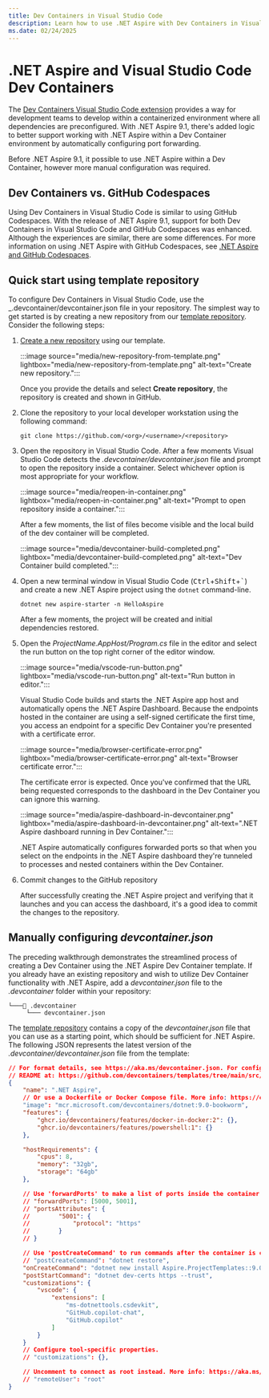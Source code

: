 ```yaml
---
title: Dev Containers in Visual Studio Code
description: Learn how to use .NET Aspire with Dev Containers in Visual Studio Code.
ms.date: 02/24/2025
---
```


# .NET Aspire and Visual Studio Code Dev Containers

The [Dev Containers Visual Studio Code extension](https://marketplace.visualstudio.com/items?itemName=ms-vscode-remote.remote-containers) provides a way for development teams to develop within a containerized environment where all dependencies are preconfigured. With .NET Aspire 9.1, there's added logic to better support working with .NET Aspire within a Dev Container environment by automatically configuring port forwarding.

Before .NET Aspire 9.1, it possible to use .NET Aspire within a Dev Container, however more manual configuration was required.

## Dev Containers vs. GitHub Codespaces

Using Dev Containers in Visual Studio Code is similar to using GitHub Codespaces. With the release of .NET Aspire 9.1, support for both Dev Containers in Visual Studio Code and GitHub Codespaces was enhanced. Although the experiences are similar, there are some differences. For more information on using .NET Aspire with GitHub Codespaces, see [.NET Aspire and GitHub Codespaces](codespaces.md).

## Quick start using template repository

To configure Dev Containers in Visual Studio Code, use the _.devcontainer/devcontainer.json file in your repository. The simplest way to get started is by creating a new repository from our [template repository](https://github.com/dotnet/aspire-devcontainer). Consider the following steps:

1. [Create a new repository](https://github.com/new?template_name=aspire-devcontainer&template_owner=dotnet) using our template.

    :::image source="media/new-repository-from-template.png" lightbox="media/new-repository-from-template.png" alt-text="Create new repository.":::

    Once you provide the details and select **Create repository**, the repository is created and shown in GitHub.

1. Clone the repository to your local developer workstation using the following command:

    ```dotnetcli
    git clone https://github.com/<org>/<username>/<repository>
    ```

1. Open the repository in Visual Studio Code. After a few moments Visual Studio Code detects the _.devcontainer/devcontainer.json_ file and prompt to open the repository inside a container. Select whichever option is most appropriate for your workflow.

    :::image source="media/reopen-in-container.png" lightbox="media/reopen-in-container.png" alt-text="Prompt to open repository inside a container.":::

    After a few moments, the list of files become visible and the local build of the dev container will be completed.

    :::image source="media/devcontainer-build-completed.png" lightbox="media/devcontainer-build-completed.png" alt-text="Dev Container build completed.":::

1. Open a new terminal window in Visual Studio Code (<kbd>Ctrl</kbd>+<kbd>Shift</kbd>+<kbd>\`</kbd>) and create a new .NET Aspire project using the `dotnet` command-line.

    ```dotnetcli
    dotnet new aspire-starter -n HelloAspire
    ```

    After a few moments, the project will be created and initial dependencies restored.

1. Open the _ProjectName.AppHost/Program.cs_ file in the editor and select the run button on the top right corner of the editor window.

    :::image source="media/vscode-run-button.png" lightbox="media/vscode-run-button.png" alt-text="Run button in editor.":::

    Visual Studio Code builds and starts the .NET Aspire app host and automatically opens the .NET Aspire Dashboard. Because the endpoints hosted in the container are using a self-signed certificate the first time, you access an endpoint for a specific Dev Container you're presented with a certificate error.

    :::image source="media/browser-certificate-error.png" lightbox="media/browser-certificate-error.png" alt-text="Browser certificate error.":::

    The certificate error is expected. Once you've confirmed that the URL being requested corresponds to the dashboard in the Dev Container you can ignore this warning.

    :::image source="media/aspire-dashboard-in-devcontainer.png" lightbox="media/aspire-dashboard-in-devcontainer.png" alt-text=".NET Aspire dashboard running in Dev Container.":::

    .NET Aspire automatically configures forwarded ports so that when you select on the endpoints in the .NET Aspire dashboard they're tunneled to processes and nested containers within the Dev Container.

1. Commit changes to the GitHub repository

    After successfully creating the .NET Aspire project and verifying that it launches and you can access the dashboard, it's a good idea to commit the changes to the repository.

## Manually configuring _devcontainer.json_

The preceding walkthrough demonstrates the streamlined process of creating a Dev Container using the .NET Aspire Dev Container template. If you already have an existing repository and wish to utilize Dev Container functionality with .NET Aspire, add a _devcontainer.json_ file to the _.devcontainer_ folder within your repository:

```Directory
└───📂 .devcontainer
     └─── devcontainer.json
```

The [template repository](https://github.com/dotnet/aspire-devcontainer) contains a copy of the _devcontainer.json_ file that you can use as a starting point, which should be sufficient for .NET Aspire. The following JSON represents the latest version of the _.devcontainer/devcontainer.json_ file from the template:

<!-- 
When https://github.com/dotnet/aspire-devcontainer is public, add the following JSON to the openpublishing.publish.config.json file:

```json
    {
      "path_to_root": "aspire-devcontainer",
      "url": "https://github.com/dotnet/aspire-devcontainer",
      "branch": "main",
      "branch_mapping": {}
    },
```

And use this instead of the hardcoded JSON below:

:::code language="json" source="~/aspire-devcontainer/.devcontainer/devcontainer.json":::

-->

```json
// For format details, see https://aka.ms/devcontainer.json. For config options, see the
// README at: https://github.com/devcontainers/templates/tree/main/src/dotnet
{
    "name": ".NET Aspire",
    // Or use a Dockerfile or Docker Compose file. More info: https://containers.dev/guide/dockerfile
    "image": "mcr.microsoft.com/devcontainers/dotnet:9.0-bookworm",
    "features": {
        "ghcr.io/devcontainers/features/docker-in-docker:2": {},
        "ghcr.io/devcontainers/features/powershell:1": {}
    },

    "hostRequirements": {
        "cpus": 8,
        "memory": "32gb",
        "storage": "64gb"
    },

    // Use 'forwardPorts' to make a list of ports inside the container available locally.
    // "forwardPorts": [5000, 5001],
    // "portsAttributes": {
    //        "5001": {
    //            "protocol": "https"
    //        }
    // }

    // Use 'postCreateCommand' to run commands after the container is created.
    // "postCreateCommand": "dotnet restore",
    "onCreateCommand": "dotnet new install Aspire.ProjectTemplates::9.0.0 --force",
    "postStartCommand": "dotnet dev-certs https --trust",
    "customizations": {
        "vscode": {
            "extensions": [
                "ms-dotnettools.csdevkit",
                "GitHub.copilot-chat",
                "GitHub.copilot"
            ]
        }
    }
    // Configure tool-specific properties.
    // "customizations": {},

    // Uncomment to connect as root instead. More info: https://aka.ms/dev-containers-non-root.
    // "remoteUser": "root"
}
```
